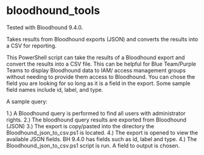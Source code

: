 # bloodhound_tools

Tested with Bloodhound 9.4.0.

Takes results from Bloodhound exports (JSON) and converts the results into a CSV for reporting. 

This PowerShell script can take the results of a Bloodhound export and convert the results into a CSV file. This can be helpful for Blue Team/Purple Teams to display Bloodhound data to IAM/ access management groups without needing to provide them access to Bloodhound. You can chose the field you are looking for so long as it is a field in the export. Some sample field names include id, label, and type.

A sample query:

1.) A Bloodhound query is performed to find all users with administrator rights.
2.) The bloodhound query results are exported from Bloodhound (JSON)
3.) The export is copy/pasted into the directory the Bloodhound_json_to_csv.ps1 is located.
4.) The export is opened to view the available JSON fields. BH 9.4.0 has fields such as id, label and type.
4.) The Bloodhound_json_to_csv.ps1 script is run. A field to output is chosen. 




